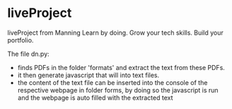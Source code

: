 # liveProject
liveProject from Manning Learn by doing. Grow your tech skills. Build your portfolio.

The file dn.py:
- finds PDFs in the folder 'formats' and extract the text from these PDFs.
- it then generate javascript that will into text files. 
- the content of the text file can be inserted into the console of the respective webpage in folder forms, 
by doing so the javascript is run and the webpage is auto filled with the extracted text 
